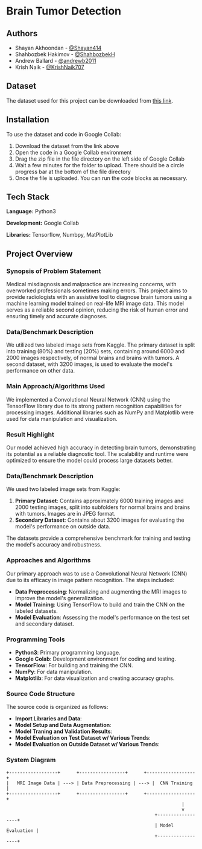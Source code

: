 
# Brain Tumor Detection




## Authors

- Shayan Akhoondan - [@Shayan414](https://www.github.com/Shayan414)
- Shahbozbek Hakimov - [@ShahbozbekH](https://www.github.com/ShahbozbekH)
- Andrew Ballard - [@andrewb2011](https://www.github.com/andrewb2011)
- Krish Naik - [@KrishNaik707](https://www.github.com/KrishNaik707)



## Dataset

The dataset used for this project can be downloaded from [this link](https://drive.google.com/file/d/1zEgzBlTUDzCWpDOSutfyRCcPhbux0rPV/view). 
## Installation

To use the dataset and code in Google Collab:
1. Download the dataset from the link above
2. Open the code in a Google Collab environment
3. Drag the zip file in the file directory on the left side of Google Collab
4. Wait a few minutes for the folder to upload. There should be a circle progress bar at the bottom of the file directory
5. Once the file is uploaded. You can run the code blocks as necessary.

   
## Tech Stack

**Language:** Python3

**Development:** Google Collab

**Libraries:** Tensorflow, Numbpy, MatPlotLib


## Project Overview

### Synopsis of Problem Statement
Medical misdiagnosis and malpractice are increasing concerns, with overworked professionals sometimes making errors. This project aims to provide radiologists with an assistive tool to diagnose brain tumors using a machine learning model trained on real-life MRI image data. This model serves as a reliable second opinion, reducing the risk of human error and ensuring timely and accurate diagnoses.

### Data/Benchmark Description
We utilized two labeled image sets from Kaggle. The primary dataset is split into training (80%) and testing (20%) sets, containing around 6000 and 2000 images respectively, of normal brains and brains with tumors. A second dataset, with 3200 images, is used to evaluate the model's performance on other data.

### Main Approach/Algorithms Used
We implemented a Convolutional Neural Network (CNN) using the TensorFlow library due to its strong pattern recognition capabilities for processing images. Additional libraries such as NumPy and Matplotlib were used for data manipulation and visualization.

### Result Highlight
Our model achieved high accuracy in detecting brain tumors, demonstrating its potential as a reliable diagnostic tool. The scalability and runtime were optimized to ensure the model could process large datasets better.

### Data/Benchmark Description
We used two labeled image sets from Kaggle:
1. **Primary Dataset**: Contains approximately 6000 training images and 2000 testing images, split into subfolders for normal brains and brains with tumors. Images are in JPEG format.
2. **Secondary Dataset**: Contains about 3200 images for evaluating the model's performance on outside data.

The datasets provide a comprehensive benchmark for training and testing the model's accuracy and robustness.

### Approaches and Algorithms
Our primary approach was to use a Convolutional Neural Network (CNN) due to its efficacy in image pattern recognition. The steps included:
- **Data Preprocessing**: Normalizing and augmenting the MRI images to improve the model's generalization.
- **Model Training**: Using TensorFlow to build and train the CNN on the labeled datasets.
- **Model Evaluation**: Assessing the model's performance on the test set and secondary dataset.

### Programming Tools
- **Python3**: Primary programming language.
- **Google Colab**: Development environment for coding and testing.
- **TensorFlow**: For building and training the CNN.
- **NumPy**: For data manipulation.
- **Matplotlib**: For data visualization and creating accuracy graphs.

### Source Code Structure
The source code is organized as follows:
- **Import Libraries and Data**:
- **Model Setup and Data Augmentation**:
- **Model Traning and Validation Results**: 
- **Model Evaluation on Test Dataset w/ Various Trends**: 
- **Model Evaluation on Outside Dataset w/ Various Trends**: 

### System Diagram
```plaintext
+------------------+      +-----------------+      +------------------+
|   MRI Image Data | ---> | Data Preprocessing | ---> |  CNN Training   | 
+------------------+      +-----------------+      +------------------+
                                                                 |
                                                                 v
                                                       +------------------+
                                                       | Model Evaluation |
                                                       +------------------+
